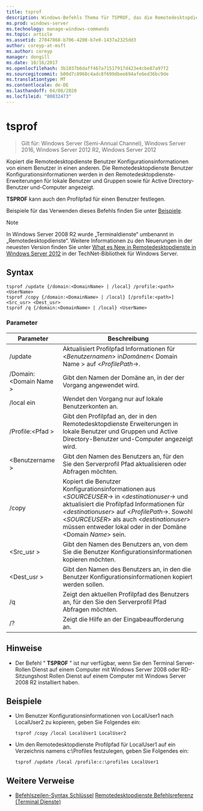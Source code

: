 ```yaml
---
title: tsprof
description: Windows-Befehls Thema für TSPROF, das die Remotedesktopdienste Benutzer Konfigurationsinformationen von einem Benutzer auf einen anderen kopiert.
ms.prod: windows-server
ms.technology: manage-windows-commands
ms.topic: article
ms.assetid: 27047868-b706-4208-b7e0-1437a2325dd3
author: coreyp-at-msft
ms.author: coreyp
manager: dongill
ms.date: 10/16/2017
ms.openlocfilehash: 3b1037b6daff467a71517917d423e4cbe87a97f2
ms.sourcegitcommit: b00d7c8968c4adc8f699dbee694afe6ed36bc9de
ms.translationtype: MT
ms.contentlocale: de-DE
ms.lasthandoff: 04/08/2020
ms.locfileid: "80832473"
---
```

# <a name="tsprof"></a>tsprof

>Gilt für: Windows Server (Semi-Annual Channel), Windows Server 2016, Windows Server 2012 R2, Windows Server 2012

Kopiert die Remotedesktopdienste Benutzer Konfigurationsinformationen von einem Benutzer in einen anderen.
Die Remotedesktopdienste Benutzer Konfigurationsinformationen werden in den Remotedesktopdienste-Erweiterungen für lokale Benutzer und Gruppen sowie für Active Directory-Benutzer und-Computer angezeigt.

**TSPROF** kann auch den Profilpfad für einen Benutzer festlegen.

Beispiele für das Verwenden dieses Befehls finden Sie unter [Beispiele](#BKMK_examples).

> [!NOTE]
> In Windows Server 2008 R2 wurde „Terminaldienste“ umbenannt in „Remotedesktopdienste“. Weitere Informationen zu den Neuerungen in der neuesten Version finden Sie unter [What es New in Remotedesktopdienste in Windows Server 2012](https://technet.microsoft.com/library/hh831527) in der TechNet-Bibliothek für Windows Server.

## <a name="syntax"></a>Syntax
```
tsprof /update {/domain:<DomainName> | /local} /profile:<path> <UserName>
tsprof /copy {/domain:<DomainName> | /local} [/profile:<path>] <Src_usr> <Dest_usr>
tsprof /q {/domain:<DomainName> | /local} <UserName>
```

### <a name="parameters"></a>Parameter
|Parameter|Beschreibung|
|-------|--------|
|/update|Aktualisiert Profilpfad Informationen für <*Benutzernamen*> in*Domänen*< Domain Name > auf <*ProfilePath*->.|
|/Domain:\<Domain Name >|Gibt den Namen der Domäne an, in der der Vorgang angewendet wird.|
|/local ein|Wendet den Vorgang nur auf lokale Benutzerkonten an.|
|/Profile:\<Pfad >|Gibt den Profilpfad an, der in den Remotedesktopdienste Erweiterungen in lokale Benutzer und Gruppen und Active Directory-Benutzer und-Computer angezeigt wird.|
|\<Benutzername >|Gibt den Namen des Benutzers an, für den Sie den Serverprofil Pfad aktualisieren oder Abfragen möchten.|
|/copy|Kopiert die Benutzer Konfigurationsinformationen aus \<*SOURCEUSER*-> in \<*destinationuser*-> und aktualisiert die Profilpfad Informationen für \<*destinationuser*> auf \<*ProfilePath*->. Sowohl \<*SOURCEUSER*> als auch \<*destinationuser*> müssen entweder lokal oder in der Domäne \<Domain *Name*> sein.|
|\<Src_usr >|Gibt den Namen des Benutzers an, von dem Sie die Benutzer Konfigurationsinformationen kopieren möchten.|
|\<Dest_usr >|Gibt den Namen des Benutzers an, in den die Benutzer Konfigurationsinformationen kopiert werden sollen.|
|/q|Zeigt den aktuellen Profilpfad des Benutzers an, für den Sie den Serverprofil Pfad Abfragen möchten.|
|/?|Zeigt die Hilfe an der Eingabeaufforderung an.|

## <a name="remarks"></a>Hinweise
-   Der Befehl " **TSPROF** " ist nur verfügbar, wenn Sie den Terminal Server-Rollen Dienst auf einem Computer mit Windows Server 2008 oder RD-Sitzungshost Rollen Dienst auf einem Computer mit Windows Server 2008 R2 installiert haben.

## <a name="examples"></a><a name=BKMK_examples></a>Beispiele
-   Um Benutzer Konfigurationsinformationen von LocalUser1 nach LocalUser2 zu kopieren, geben Sie Folgendes ein:
    ```
    tsprof /copy /local LocalUser1 LocalUser2
    ```
-   Um den Remotedesktopdienste Profilpfad für LocalUser1 auf ein Verzeichnis namens c:\Profiles festzulegen, geben Sie Folgendes ein:
    ```
    tsprof /update /local /profile:c:\profiles LocalUser1
    ```

## <a name="additional-references"></a>Weitere Verweise
- [Befehlszeilen-Syntax Schlüssel](command-line-syntax-key.md)
[Remotedesktopdienste Befehlsreferenz (Terminal Dienste)](remote-desktop-services-terminal-services-command-reference.md)

